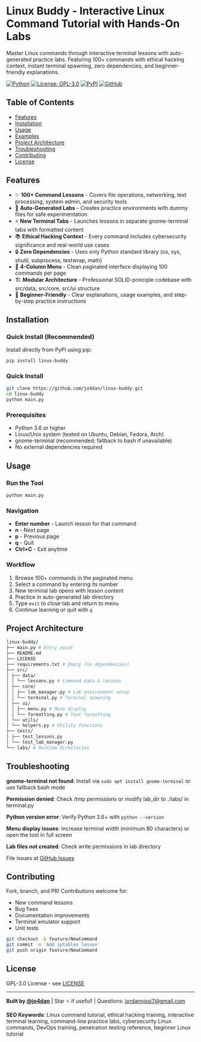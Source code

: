 # Linux Buddy - Interactive Linux Command Tutorial with Hands-On Labs

Master Linux commands through interactive terminal lessons with auto-generated practice labs. Featuring 100+ commands with ethical hacking context, instant terminal spawning, zero dependencies, and beginner-friendly explanations.

[![Python](https://img.shields.io/badge/python-3.13+-yellow.svg)](https://www.python.org/downloads/)
[![License: GPL-3.0](https://img.shields.io/badge/License-GPL%203.0-red.svg)](https://www.gnu.org/licenses/gpl-3.0.en.html)
[![PyPI](https://img.shields.io/badge/pip-install%20linux--buddy-brightgreen)](https://pypi.org/project/linux-buddy/)
[![GitHub](https://img.shields.io/github/stars/jo4dan/linux-buddy?style=social)](https://github.com/jo4dan/linux-buddy)

## Table of Contents
- [Features](#features)
- [Installation](#installation)
- [Usage](#usage)
- [Examples](#examples)
- [Project Architecture](#project-architecture)
- [Troubleshooting](#troubleshooting)
- [Contributing](#contributing)
- [License](#license)

## Features

- ✨ **100+ Command Lessons** - Covers file operations, networking, text processing, system admin, and security tools
- 🎯 **Auto-Generated Labs** - Creates practice environments with dummy files for safe experimentation
- ⚡ **New Terminal Tabs** - Launches lessons in separate gnome-terminal tabs with formatted content
- 📚 **Ethical Hacking Context** - Every command includes cybersecurity significance and real-world use cases
- 🔒 **Zero Dependencies** - Uses only Python standard library (os, sys, shutil, subprocess, textwrap, math)
- 🎨 **4-Column Menu** - Clean paginated interface displaying 100 commands per page
- 🏗️ **Modular Architecture** - Professional SOLID-principle codebase with src/data, src/core, src/ui structure
- 🔧 **Beginner-Friendly** - Clear explanations, usage examples, and step-by-step practice instructions

## Installation

### Quick Install (Recommended)

Install directly from PyPI using pip:

```bash
pip install linux-buddy
```

### Quick Install


```bash
git clone https://github.com/jo4dan/linux-buddy.git
cd linux-buddy
python main.py
```

### Prerequisites

- Python 3.6 or higher
- Linux/Unix system (tested on Ubuntu, Debian, Fedora, Arch)
- gnome-terminal (recommended; fallback to bash if unavailable)
- No external dependencies required

## Usage

### Run the Tool

```bash
python main.py
```


### Navigation

- **Enter number** - Launch lesson for that command
- **n** - Next page
- **p** - Previous page
- **q** - Quit
- **Ctrl+C** - Exit anytime

### Workflow

1. Browse 100+ commands in the paginated menu
2. Select a command by entering its number
3. New terminal tab opens with lesson content
4. Practice in auto-generated lab directory
5. Type `exit` to close tab and return to menu
6. Continue learning or quit with `q`


## Project Architecture

```bash
linux-buddy/
├── main.py # Entry point
├── README.md
├── LICENSE
├── requirements.txt # Empty (no dependencies)
├── src/
│ ├── data/
│ │ └── lessons.py # Command data & lessons
│ ├── core/
│ │ ├── lab_manager.py # Lab environment setup
│ │ └── terminal.py # Terminal spawning
│ ├── ui/
│ │ ├── menu.py # Menu display
│ │ └── formatting.py # Text formatting
│ └── utils/
│ └── helpers.py # Utility functions
├── tests/
│ ├── test_lessons.py
│ └── test_lab_manager.py
└── labs/ # Runtime directories
```


## Troubleshooting

**gnome-terminal not found**: Install via `sudo apt install gnome-terminal` or use fallback bash mode

**Permission denied**: Check /tmp permissions or modify lab_dir to ./labs/ in terminal.py

**Python version error**: Verify Python 3.6+ with `python --version`

**Menu display issues**: Increase terminal width (minimum 80 characters) or open the tool in full screen

**Lab files not created**: Check write permissions in lab directory

File issues at [GitHub Issues](https://github.com/jo4dan/linux-buddy/issues)

## Contributing

Fork, branch, and PR! Contributions welcome for:

- New command lessons
- Bug fixes
- Documentation improvements
- Terminal emulator support
- Unit tests

```bash
git checkout -b feature/NewCommand
git commit -m 'Add iptables lesson'
git push origin feature/NewCommand
```


## License

GPL-3.0 License - see [LICENSE](https://www.gnu.org/licenses/gpl-3.0.en.html)

---

**Built by [@jo4dan](https://github.com/jo4dan)** | Star ⭐ if useful! | Questions: [jordannissi7@gmail.com](mailto:jordannissi7@gmail.com)

**SEO Keywords**: Linux command tutorial, ethical hacking training, interactive terminal learning, command-line practice labs, cybersecurity Linux commands, DevOps training, penetration testing reference, beginner Linux tutorial



